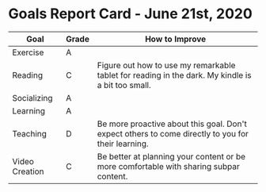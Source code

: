 # Goals Report Card - June 21st, 2020

|       Goal     |    Grade    | How to Improve |
| -------------- | ----------- | -------------- |
|    Exercise    |      A      | |
|     Reading    |      C      | Figure out how to use my remarkable tablet for reading in the dark. My kindle is a bit too small. |
|   Socializing  |      A      | |
|    Learning    |      A      | |
|    Teaching    |      D      | Be more proactive about this goal. Don't expect others to come directly to you for their learning. |
| Video Creation |      C      | Be better at planning your content or be more comfortable with sharing subpar content. |